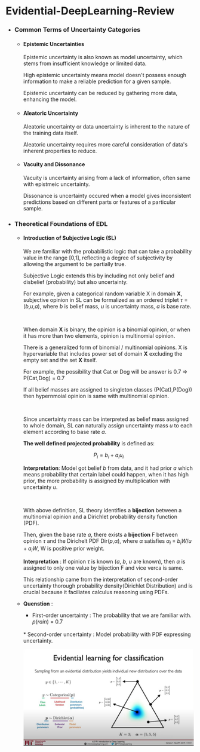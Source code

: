 # Evidential-DeepLearning-Review



 * ### Common Terms of Uncertainty Categories

    * #### Epistemic Uncertainties

        Epistemic uncertainty is also known as model uncertainty, which stems from insufficient knowledge or limited data.

        High epistemic uncertainty means model doesn't possess enough information to make a reliable prediction for a given sample.

        Epistemic uncertainty can be reduced by gathering more data, enhancing the model.

    * #### Aleatoric Uncertainty

        Aleatoric uncertainty or data uncertainty is inherent to the nature of the training data itself.

        Aleatoric uncertainty requires more careful consideration of data's inherent properties to reduce.

    * #### Vacuity and Dissonance

        Vacuity is uncertainty arising from a lack of information, often same with epistmeic uncertainty.
    
        Dissonance is uncertainty occured when a model gives inconsistent predictions based on different parts or features of a particular sample.

* ### Theoretical Foundations of EDL
    * #### Introduction of Subjective Logic (SL)
        
        We are familiar with the probabilistic logic that can take a probability value in the range [0,1], reflecting a degree of subjectivity by allowing the argument to be partially true.

        Subjective Logic extends this by including not only belief and disbelief (probability) but also uncertainty.

        For example, given a categorical random variable X in domain **X**, subjective opinion in SL can be formalized as an ordered triplet $\tau$ = (*b*,*u*,*a*), where *b* is belief mass, *u* is uncertainty mass, *a* is base rate.

        <br>

        When domain **X** is binary, the opinion is a binomial opinion, or when it has more than two elements, opinion is multinomial opinion.

        There is a generalized form of binomial / multinomial opinions. X is hypervariable that includes power set of domain **X** excluding the empty set and the set **X** itself.
        
        For example, the possibility that Cat or Dog will be answer is 0.7 => P(Cat,Dog) = 0.7

        If all belief masses are assigned to singleton classes (P(Cat),P(Dog)) then hypernmoial opinion is same with multinomial opinion.

        <br>  

        Since uncertainty mass can be interpreted as belief mass assigned to whole domain, SL can naturally assign uncertainty mass *u* to each element according to base rate *a*.

        **The well defined projected probability** is defined as:

        $$P_i = b_i + a_iu_i$$

        **Interpretation**: Model got belief *b* from data, and it had prior *a* which means probability that certain label could happen, when it has high prior, the more probability is assigned by multiplication with uncertainty *u*.
        
        <br>

        With above definition, SL theory identifies a **bijection** between a multinomial opinion and a Dirichlet probability density function (PDF).

        Then, given the base rate *a*, there exists a **bijection** F between opinion $\tau$ and the Dirichelt PDF Dir(*p*,$\alpha$), where $\alpha$ satisfies $\alpha_i$ = $b_iW/u + a_iW$, W is positive prior weight.         
        
        **Interpretation** : If opinion $\tau$ is known (*a*, *b*, *u* are known), then $\alpha$ is assigned to only one value by bijection F and vice verca is same.

        This relationship came from the interpretation of second-order uncertainty thorough probability density(Dirichlet Distribution) and is crucial because it faciliates calculus reasoning using PDFs.   
    *   **Quenstion** :    
        * First-order uncertainty : The probability that we are familiar with. $p(rain)$ = 0.7 
        <br>
        *  Second-order uncertainty : Model probability with PDF expressing uncertainty. 
        
        ![Heat map explanation](image1.jpg)
    






